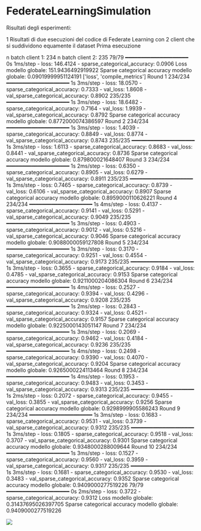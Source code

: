 # FederateLearningSimulation


Risultati degli esperimenti:

1 Risultati di due esecuzioni del codice di Federate Learning con 2 client che si suddividono equamente il dataset
Prima esecuzione

n batch client 1:  234
n batch client 2:  235
79/79 ━━━━━━━━━━━━━━━━━━━━ 0s 1ms/step - loss: 146.4124 - sparse_categorical_accuracy: 0.0906
Loss modello globale: 151.9436492919922
Sparse categorical accuracy modello globale: 0.09019999951124191
['loss', 'compile_metrics']
Round 1
234/234 ━━━━━━━━━━━━━━━━━━━━ 1s 3ms/step - loss: 18.0570 - sparse_categorical_accuracy: 0.7333 - val_loss: 1.8608 - val_sparse_categorical_accuracy: 0.8902
235/235 ━━━━━━━━━━━━━━━━━━━━ 1s 3ms/step - loss: 18.6482 - sparse_categorical_accuracy: 0.7164 - val_loss: 1.9939 - val_sparse_categorical_accuracy: 0.8792
Sparse categorical accuracy modello globale: 0.8772000074386597
Round 2
234/234 ━━━━━━━━━━━━━━━━━━━━ 1s 3ms/step - loss: 1.4039 - sparse_categorical_accuracy: 0.8849 - val_loss: 0.8774 - val_sparse_categorical_accuracy: 0.8743
235/235 ━━━━━━━━━━━━━━━━━━━━ 1s 3ms/step - loss: 1.6113 - sparse_categorical_accuracy: 0.8683 - val_loss: 0.8441 - val_sparse_categorical_accuracy: 0.8736
Sparse categorical accuracy modello globale: 0.879800021648407
Round 3
234/234 ━━━━━━━━━━━━━━━━━━━━ 1s 2ms/step - loss: 0.6350 - sparse_categorical_accuracy: 0.8905 - val_loss: 0.6279 - val_sparse_categorical_accuracy: 0.8911
235/235 ━━━━━━━━━━━━━━━━━━━━ 1s 3ms/step - loss: 0.7465 - sparse_categorical_accuracy: 0.8739 - val_loss: 0.6106 - val_sparse_categorical_accuracy: 0.8907
Sparse categorical accuracy modello globale: 0.8959000110626221
Round 4
234/234 ━━━━━━━━━━━━━━━━━━━━ 1s 4ms/step - loss: 0.4137 - sparse_categorical_accuracy: 0.9141 - val_loss: 0.5291 - val_sparse_categorical_accuracy: 0.9049
235/235 ━━━━━━━━━━━━━━━━━━━━ 1s 3ms/step - loss: 0.4903 - sparse_categorical_accuracy: 0.9012 - val_loss: 0.5216 - val_sparse_categorical_accuracy: 0.9046
Sparse categorical accuracy modello globale: 0.9088000059127808
Round 5
234/234 ━━━━━━━━━━━━━━━━━━━━ 1s 3ms/step - loss: 0.3170 - sparse_categorical_accuracy: 0.9251 - val_loss: 0.4554 - val_sparse_categorical_accuracy: 0.9173
235/235 ━━━━━━━━━━━━━━━━━━━━ 1s 3ms/step - loss: 0.3655 - sparse_categorical_accuracy: 0.9184 - val_loss: 0.4785 - val_sparse_categorical_accuracy: 0.9153
Sparse categorical accuracy modello globale: 0.9211000204086304
Round 6
234/234 ━━━━━━━━━━━━━━━━━━━━ 1s 4ms/step - loss: 0.2527 - sparse_categorical_accuracy: 0.9394 - val_loss: 0.4296 - val_sparse_categorical_accuracy: 0.9208
235/235 ━━━━━━━━━━━━━━━━━━━━ 1s 2ms/step - loss: 0.2843 - sparse_categorical_accuracy: 0.9324 - val_loss: 0.4521 - val_sparse_categorical_accuracy: 0.9157
Sparse categorical accuracy modello globale: 0.9225000143051147
Round 7
234/234 ━━━━━━━━━━━━━━━━━━━━ 1s 3ms/step - loss: 0.2069 - sparse_categorical_accuracy: 0.9462 - val_loss: 0.4184 - val_sparse_categorical_accuracy: 0.9236
235/235 ━━━━━━━━━━━━━━━━━━━━ 1s 4ms/step - loss: 0.2498 - sparse_categorical_accuracy: 0.9390 - val_loss: 0.4070 - val_sparse_categorical_accuracy: 0.9204
Sparse categorical accuracy modello globale: 0.9265000224113464
Round 8
234/234 ━━━━━━━━━━━━━━━━━━━━ 1s 4ms/step - loss: 0.1953 - sparse_categorical_accuracy: 0.9483 - val_loss: 0.3453 - val_sparse_categorical_accuracy: 0.9313
235/235 ━━━━━━━━━━━━━━━━━━━━ 1s 2ms/step - loss: 0.2072 - sparse_categorical_accuracy: 0.9455 - val_loss: 0.3855 - val_sparse_categorical_accuracy: 0.9256
Sparse categorical accuracy modello globale: 0.9298999905586243
Round 9
234/234 ━━━━━━━━━━━━━━━━━━━━ 1s 3ms/step - loss: 0.1683 - sparse_categorical_accuracy: 0.9531 - val_loss: 0.3739 - val_sparse_categorical_accuracy: 0.9312
235/235 ━━━━━━━━━━━━━━━━━━━━ 1s 3ms/step - loss: 0.1805 - sparse_categorical_accuracy: 0.9518 - val_loss: 0.3707 - val_sparse_categorical_accuracy: 0.9301
Sparse categorical accuracy modello globale: 0.9348000288009644
Round 10
234/234 ━━━━━━━━━━━━━━━━━━━━ 1s 3ms/step - loss: 0.1527 - sparse_categorical_accuracy: 0.9560 - val_loss: 0.3959 - val_sparse_categorical_accuracy: 0.9317
235/235 ━━━━━━━━━━━━━━━━━━━━ 1s 3ms/step - loss: 0.1681 - sparse_categorical_accuracy: 0.9530 - val_loss: 0.3483 - val_sparse_categorical_accuracy: 0.9352
Sparse categorical accuracy modello globale: 0.9409000277519226
79/79 ━━━━━━━━━━━━━━━━━━━━ 0s 2ms/step - loss: 0.3722 - sparse_categorical_accuracy: 0.9312
Loss modello globale: 0.31437695026397705
Sparse categorical accuracy modello globale: 0.9409000277519226

![](percorso/del/grafico.png)

